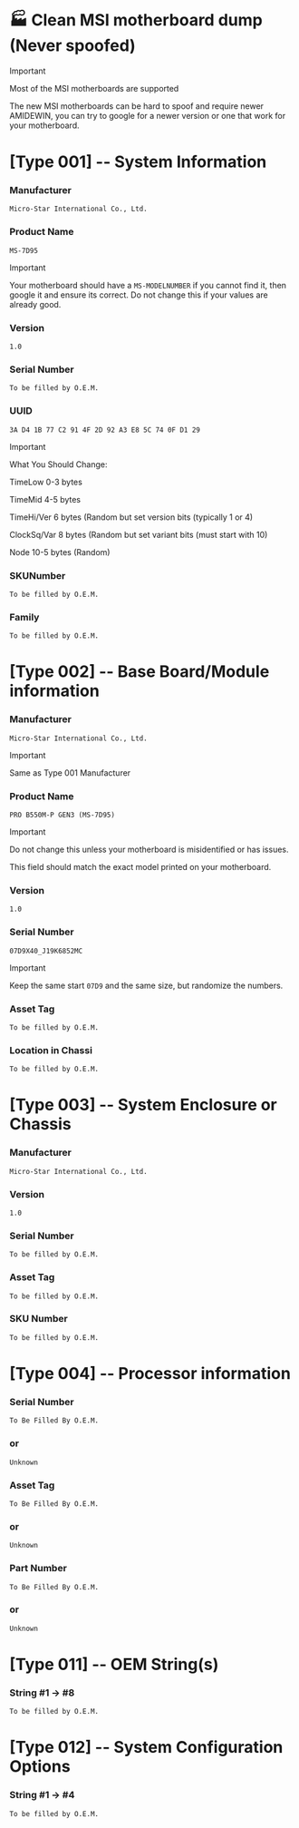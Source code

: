 # 🏭 Clean MSI motherboard dump (Never spoofed)

> [!IMPORTANT]
> Most of the MSI motherboards are supported
> 
> The new MSI motherboards can be hard to spoof and require newer AMIDEWIN, you can try to google for a newer version or one that work for your motherboard.

# [Type 001] -- System Information

### Manufacturer    			
```
Micro-Star International Co., Ltd.
```

### Product Name    			
```
MS-7D95
```

> [!IMPORTANT]
> Your motherboard should have a `MS-MODELNUMBER` if you cannot find it, then google it and ensure its correct.
> Do not change this if your values are already good.

### Version         			
```
1.0
```

### Serial Number   			
```
To be filled by O.E.M.
```

### UUID            			
```
3A D4 1B 77 C2 91 4F 2D 92 A3 E8 5C 74 0F D1 29
```

> [!IMPORTANT]
> What You Should Change:
> 
> TimeLow 0-3 bytes
> 
> TimeMid 4-5 bytes
> 
> TimeHi/Ver 6 bytes (Random but set version bits (typically 1 or 4)
> 
> ClockSq/Var 8 bytes (Random but set variant bits (must start with 10)
> 
> Node 10-5 bytes (Random)

### SKUNumber       			
```
To be filled by O.E.M.
```

### Family          			
```
To be filled by O.E.M.
```

# [Type 002] -- Base Board/Module information
### Manufacturer    			
```
Micro-Star International Co., Ltd.
```

> [!IMPORTANT]
> Same as Type 001 Manufacturer

### Product Name    			
```
PRO B550M-P GEN3 (MS-7D95)
```

> [!IMPORTANT]
> Do not change this unless your motherboard is misidentified or has issues.
> 
> This field should match the exact model printed on your motherboard.

### Version         			
```
1.0
```

### Serial Number   			
```
07D9X40_J19K6852MC
```

> [!IMPORTANT]
> Keep the same start `07D9` and the same size, but randomize the numbers.

### Asset Tag       			
```
To be filled by O.E.M.
```

### Location in Chassi          
```
To be filled by O.E.M.
```

# [Type 003] -- System Enclosure or Chassis
### Manufacturer       			
```
Micro-Star International Co., Ltd.
```

### Version          			
```
1.0
```

### Serial Number          		
```
To be filled by O.E.M.
```

### Asset Tag          			
```
To be filled by O.E.M.
```

### SKU Number					
```
To be filled by O.E.M.
```

# [Type 004] -- Processor information
### Serial Number				
```
To Be Filled By O.E.M.
```
### or
```
Unknown
```

### Asset Tag					
```
To Be Filled By O.E.M.
```
### or
```
Unknown
```

### Part Number					
```
To Be Filled By O.E.M.
```
### or
```
Unknown
```
							
# [Type 011] -- OEM String(s)
### String #1 -> #8			
```
To be filled by O.E.M.
```

# [Type 012] -- System Configuration Options
### String #1 -> #4			
```
To be filled by O.E.M.
```

